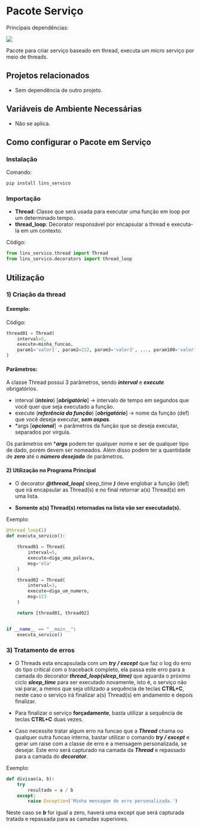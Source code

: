 # Pacote Serviço

Principais dependências:

![](https://img.shields.io/badge/Python-v3.0+-blue)

Pacote para criar serviço baseado em thread, executa um micro serviço por meio de threads.

## Projetos relacionados

- Sem dependência de outro projeto.

## Variáveis de Ambiente Necessárias

- Não se aplica.

## Como configurar o Pacote em Serviço

### Instalação

Comando:

```sh
pip install lins_servico
```

### Importação

- **Thread**: Classe que será usada para executar uma função em loop por um determinado tempo.
- **thread_loop**: Decorator responsável por encapsular a thread e executa-la em um contexto.

Código:

```python
from lins_servico.thread import Thread
from lins_servico.decorators import thread_loop
```

## Utilização

### 1) Criação da thread

#### Exemplo:

Código:

```python
thread01 = Thread(
    interval=5,
    execute=minha_funcao,
    param1='valor1', param2=222, param3='valor3', ..., param100='valor100'
)
```

#### Parâmetros:

A classe Thread possui 3 parâmetros, sendo ***interval*** e ***execute*** obrigatórios.

- interval (***inteiro***) [***obrigatório***] -> intervalo de tempo em segundos que você quer que seja executado a função.
- execute (***referência da função***) [***obrigatório***] -> nome da função (def) que você deseja executar, ***sem aspas***.
- \*args [***opcional***] -> parâmetros da função que se deseja executar, separados por vírgula.

Os parâmetros em ****args*** podem ter qualquer nome e ser de qualquer tipo de dado, porém devem ser nomeados. Além disso podem ter a quantidade de ***zero*** até o ***número desejado*** de parâmetros.

#### 2) Utilização no Programa Principal 

- O decorator ***@thread_loop(*** sleep_time ***)*** deve englobar a função (def) que irá encapsular as Thread(s) e no final retornar a(s) Thread(s) em uma lista.
  
- **Somente a(s) Thread(s) retornadas na lista vão ser executada(s).**

Exemplo:

```python
@thread_loop(1)
def executa_servico():

    thread01 = Thread(
        interval=5,
        execute=diga_uma_palavra,
        msg='ola'
    )

    thread02 = Thread(
        interval=3,
        execute=diga_um_numero,
        msg=123
    )

    return [thread01, thread02]


if __name__ == "__main__":
    executa_servico()
```

### 3) Tratamento de erros

- O Threads esta encapsulada com um ***try / except*** que faz o log do erro do tipo critical com o traceback completo, ela passa este erro para a camada do decorator ***thread_loop(sleep_time)*** que aguarda o próximo ciclo ***sleep_time*** para ser executado novamente, isto é, o serviço não vai parar, a menos que seja utilizado a sequência de teclas **CTRL+C**, neste caso o serviço irá finalizar a(s) Thread(s) em andamento e depois finalizar.
  
- Para finalizar o serviço **forçadamente**, basta utilizar a sequência de teclas **CTRL+C** duas vezes.

- Caso necessite tratar algum erro na funcao que a ***Thread*** chama ou qualquer outra funcao interna, bastar utilizar o comando ***try / except*** e gerar um raise com a classe de erro e a mensagem personalizada, se desejar. Este erro será capturado na camada da ***Thread*** e repassado para a camada do ***decorator***.

Exemplo:

```python
def divisao(a, b):
    try
        resultado = a / b
    except:
        raise Exception('Minha mensagem de erro personalizada.')
```

Neste caso se ***b*** for igual a zero, haverá uma except que será capturada tratada e repassada para as camadas superiores.